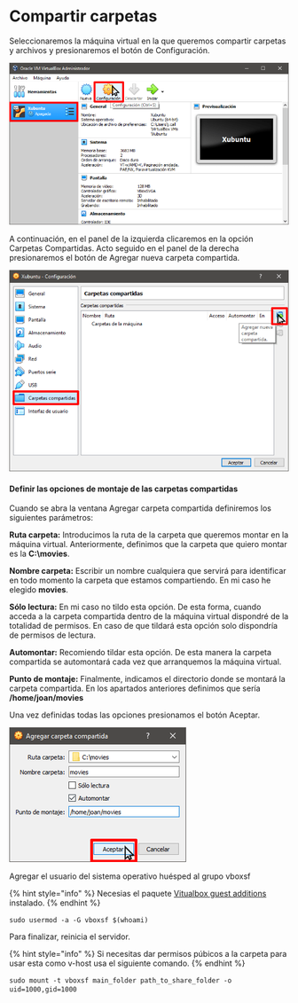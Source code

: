 # Compartir carpetas

Seleccionaremos la máquina virtual en la que queremos compartir carpetas y archivos y presionaremos el botón de Configuración.

![](../.gitbook/assets/imagen.png)

A continuación, en el panel de la izquierda clicaremos en la opción Carpetas Compartidas. Acto seguido en el panel de la derecha presionaremos el botón de Agregar nueva carpeta compartida.

![](<../.gitbook/assets/imagen (1).png>)

#### Definir las opciones de montaje de las carpetas compartidas

Cuando se abra la ventana Agregar carpeta compartida definiremos los siguientes parámetros:

**Ruta carpeta:** Introducimos la ruta de la carpeta que queremos montar en la máquina virtual. Anteriormente, definimos que la carpeta que quiero montar es la **C:\movies**.

**Nombre carpeta:** Escribir un nombre cualquiera que servirá para identificar en todo momento la carpeta que estamos compartiendo. En mi caso he elegido **movies**.

**Sólo lectura:** En mi caso no tildo esta opción. De esta forma, cuando acceda a la carpeta compartida dentro de la máquina virtual dispondré de la totalidad de permisos. En caso de que tildará esta opción solo dispondría de permisos de lectura.

**Automontar:** Recomiendo tildar esta opción. De esta manera la carpeta compartida se automontará cada vez que arranquemos la máquina virtual.

**Punto de montaje:** Finalmente, indicamos el directorio donde se montará la carpeta compartida. En los apartados anteriores definimos que sería **/home/joan/movies**

Una vez definidas todas las opciones presionamos el botón Aceptar.

![](<../.gitbook/assets/imagen (2).png>)

Agregar el usuario del sistema operativo huésped al grupo vboxsf

{% hint style="info" %}
Necesias  el paquete [Vitualbox guest additions](../paquetes/virtualbox-guest-additions.md) instalado.
{% endhint %}

```
sudo usermod -a -G vboxsf $(whoami)
```

Para finalizar, reinicia el servidor.

{% hint style="info" %}
Si necesitas dar permisos púbicos a la carpeta para usar esta como v-host usa el siguiente comando.
{% endhint %}

```
sudo mount -t vboxsf main_folder path_to_share_folder -o uid=1000,gid=1000
```
